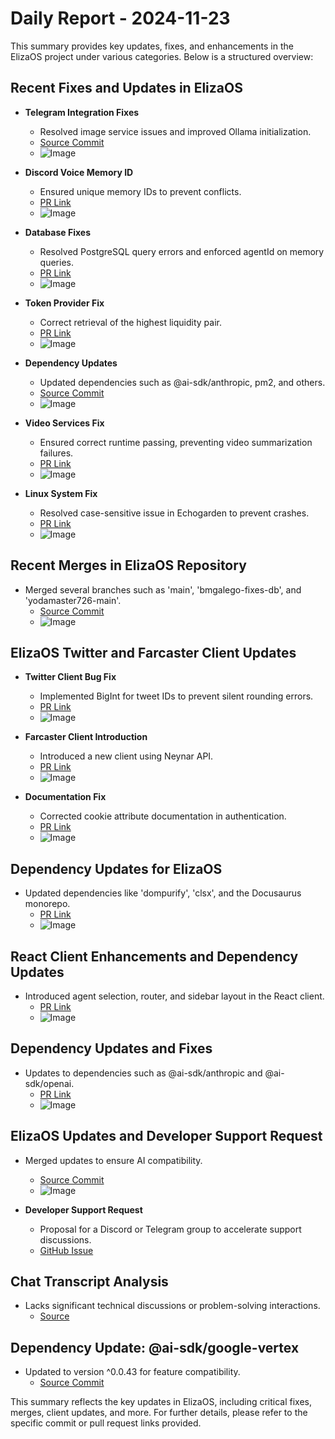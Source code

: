 # Daily Report - 2024-11-23

This summary provides key updates, fixes, and enhancements in the ElizaOS project under various categories. Below is a structured overview:

## Recent Fixes and Updates in ElizaOS

- **Telegram Integration Fixes**

  - Resolved image service issues and improved Ollama initialization.
  - [Source Commit](https://github.com/elizaOS/eliza/commit/da931d223a3dc322780d524b00c9397c8c2427fe)
  - ![Image](https://opengraph.githubassets.com/1/elizaOS/eliza/commit/da931d223a3dc322780d524b00c9397c8c2427fe)

- **Discord Voice Memory ID**

  - Ensured unique memory IDs to prevent conflicts.
  - [PR Link](https://github.com/elizaOS/eliza/pull/540)
  - ![Image](https://opengraph.githubassets.com/1/elizaOS/eliza/pull/540)

- **Database Fixes**

  - Resolved PostgreSQL query errors and enforced agentId on memory queries.
  - [PR Link](https://github.com/elizaOS/eliza/pull/557)
  - ![Image](https://opengraph.githubassets.com/1/elizaOS/eliza/pull/557)

- **Token Provider Fix**

  - Correct retrieval of the highest liquidity pair.
  - [PR Link](https://github.com/elizaOS/eliza/pull/547)
  - ![Image](https://opengraph.githubassets.com/1/elizaOS/eliza/pull/547)

- **Dependency Updates**

  - Updated dependencies such as @ai-sdk/anthropic, pm2, and others.
  - [Source Commit](https://github.com/elizaOS/eliza/commit/33d4cef16f1e1f49fc08243f52e32936e20d19b4)
  - ![Image](https://opengraph.githubassets.com/1/elizaOS/eliza/commit/33d4cef16f1e1f49fc08243f52e32936e20d19b4)

- **Video Services Fix**

  - Ensured correct runtime passing, preventing video summarization failures.
  - [PR Link](https://github.com/elizaOS/eliza/pull/535)
  - ![Image](https://opengraph.githubassets.com/1/elizaOS/eliza/pull/535)

- **Linux System Fix**
  - Resolved case-sensitive issue in Echogarden to prevent crashes.
  - [PR Link](https://github.com/elizaOS/eliza/pull/561)
  - ![Image](https://opengraph.githubassets.com/1/elizaOS/eliza/pull/561)

## Recent Merges in ElizaOS Repository

- Merged several branches such as 'main', 'bmgalego-fixes-db', and 'yodamaster726-main'.
  - [Source Commit](https://github.com/elizaOS/eliza/commit/a0b3f4b95474de94b0d4087ad5adae2202e0571f)
  - ![Image](https://opengraph.githubassets.com/1/elizaOS/eliza/commit/a0b3f4b95474de94b0d4087ad5adae2202e0571f)

## ElizaOS Twitter and Farcaster Client Updates

- **Twitter Client Bug Fix**

  - Implemented BigInt for tweet IDs to prevent silent rounding errors.
  - [PR Link](https://github.com/elizaOS/eliza/pull/552)
  - ![Image](https://opengraph.githubassets.com/1/elizaOS/eliza/pull/552)

- **Farcaster Client Introduction**

  - Introduced a new client using Neynar API.
  - [PR Link](https://github.com/elizaOS/eliza/pull/534)
  - ![Image](https://opengraph.githubassets.com/1/elizaOS/eliza/pull/534)

- **Documentation Fix**
  - Corrected cookie attribute documentation in authentication.
  - [PR Link](https://github.com/elizaOS/eliza/pull/559)
  - ![Image](https://opengraph.githubassets.com/1/elizaOS/eliza/pull/559)

## Dependency Updates for ElizaOS

- Updated dependencies like 'dompurify', 'clsx', and the Docusaurus monorepo.
  - [PR Link](https://github.com/elizaOS/eliza/pull/548)
  - ![Image](https://opengraph.githubassets.com/1/elizaOS/eliza/pull/548)

## React Client Enhancements and Dependency Updates

- Introduced agent selection, router, and sidebar layout in the React client.
  - [PR Link](https://github.com/elizaOS/eliza/pull/536)
  - ![Image](https://opengraph.githubassets.com/1/elizaOS/eliza/pull/536)

## Dependency Updates and Fixes

- Updates to dependencies such as @ai-sdk/anthropic and @ai-sdk/openai.
  - [PR Link](https://github.com/elizaOS/eliza/pull/529)
  - ![Image](https://opengraph.githubassets.com/1/elizaOS/eliza/pull/529)

## ElizaOS Updates and Developer Support Request

- Merged updates to ensure AI compatibility.

  - [Source Commit](https://github.com/elizaOS/eliza/commit/6c38e711e699d992803f31e57cc416dddabf063c)
  - ![Image](https://opengraph.githubassets.com/1/elizaOS/eliza/commit/6c38e711e699d992803f31e57cc416dddabf063c)

- **Developer Support Request**
  - Proposal for a Discord or Telegram group to accelerate support discussions.
  - [GitHub Issue](https://github.com/elizaOS/eliza/issues/563)

## Chat Transcript Analysis

- Lacks significant technical discussions or problem-solving interactions.
  - [Source](https://discord.com/channels/1253563208833433701/1326603270893867064)

## Dependency Update: @ai-sdk/google-vertex

- Updated to version ^0.0.43 for feature compatibility.
  - [Source Commit](https://github.com/elizaOS/eliza/commit/fad646ab7ab73b796b1382d913c8187a4514a26e)

This summary reflects the key updates in ElizaOS, including critical fixes, merges, client updates, and more. For further details, please refer to the specific commit or pull request links provided.
